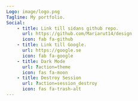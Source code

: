 ```yaml
---
Logo: image/logo.png
Tagline: My portfolio.
Social:
    - title: Link till sidans github repo.
      url: https://github.com/Mariarut14/design
      icon: fab fa-github
    - title: Link till Google.
      url: https://google.se
      icon: fab fa-google
    - title: Dark Mode
      url: ?action=theme
      icon: fas fa-moon
    - title: Destroy Session
      url: ?action=session_destroy
      icon: fas fa-trash-alt
---
```

